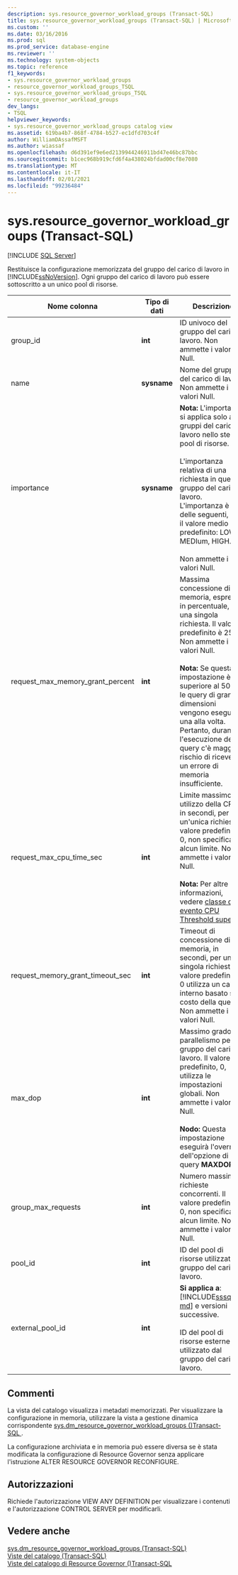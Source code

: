 ```yaml
---
description: sys.resource_governor_workload_groups (Transact-SQL)
title: sys.resource_governor_workload_groups (Transact-SQL) | Microsoft Docs
ms.custom: ''
ms.date: 03/16/2016
ms.prod: sql
ms.prod_service: database-engine
ms.reviewer: ''
ms.technology: system-objects
ms.topic: reference
f1_keywords:
- sys.resource_governor_workload_groups
- resource_governor_workload_groups_TSQL
- sys.resource_governor_workload_groups_TSQL
- resource_governor_workload_groups
dev_langs:
- TSQL
helpviewer_keywords:
- sys.resource_governor_workload_groups catalog view
ms.assetid: 619ba4b7-868f-4784-b527-ec1dfd703c4f
author: WilliamDAssafMSFT
ms.author: wiassaf
ms.openlocfilehash: d6d391ef9e6ed2139944246911bd47e46bc87bbc
ms.sourcegitcommit: b1cec968b919cfd6f4a438024bfdad00cf8e7080
ms.translationtype: MT
ms.contentlocale: it-IT
ms.lasthandoff: 02/01/2021
ms.locfileid: "99236484"
---
```

# <a name="sysresource_governor_workload_groups-transact-sql"></a>sys.resource_governor_workload_groups (Transact-SQL)
[!INCLUDE [SQL Server](../../includes/applies-to-version/sqlserver.md)]

  Restituisce la configurazione memorizzata del gruppo del carico di lavoro in [!INCLUDE[ssNoVersion](../../includes/ssnoversion-md.md)]. Ogni gruppo del carico di lavoro può essere sottoscritto a un unico pool di risorse.  
  
|Nome colonna|Tipo di dati|Descrizione|  
|-----------------|---------------|-----------------|  
|group_id|**int**|ID univoco del gruppo del carico di lavoro. Non ammette i valori Null.|  
|name|**sysname**|Nome del gruppo del carico di lavoro. Non ammette i valori Null.|  
|importance|**sysname**|**Nota:** L'importanza si applica solo ai gruppi del carico di lavoro nello stesso pool di risorse.<br /><br /> L'importanza relativa di una richiesta in questo gruppo del carico di lavoro. L'importanza è una delle seguenti, con il valore medio predefinito: LOW, MEDIum, HIGH.<br /><br /> Non ammette i valori Null.|  
|request_max_memory_grant_percent|**int**|Massima concessione di memoria, espressa in percentuale, per una singola richiesta. Il valore predefinito è 25. Non ammette i valori Null.<br /><br /> **Nota:** Se questa impostazione è superiore al 50%, le query di grandi dimensioni vengono eseguite una alla volta. Pertanto, durante l'esecuzione della query c'è maggiore rischio di ricevere un errore di memoria insufficiente.|  
|request_max_cpu_time_sec|**int**|Limite massimo di utilizzo della CPU, in secondi, per un'unica richiesta. Il valore predefinito, 0, non specifica alcun limite. Non ammette i valori Null.<br /><br /> **Nota:** Per altre informazioni, vedere [classe di evento CPU Threshold superata](../../relational-databases/event-classes/cpu-threshold-exceeded-event-class.md).|  
|request_memory_grant_timeout_sec|**int**|Timeout di concessione di memoria, in secondi, per una singola richiesta. Il valore predefinito, 0 utilizza un calcolo interno basato sul costo della query. Non ammette i valori Null.|  
|max_dop|**int**|Massimo grado di parallelismo per il gruppo del carico di lavoro. Il valore predefinito, 0, utilizza le impostazioni globali. Non ammette i valori Null.<br /><br /> **Nodo:** Questa impostazione eseguirà l'override dell'opzione di query **MAXDOP**.|  
|group_max_requests|**int**|Numero massimo di richieste concorrenti. Il valore predefinito, 0, non specifica alcun limite. Non ammette i valori Null.|  
|pool_id|**int**|ID del pool di risorse utilizzato dal gruppo del carico di lavoro.|  
|external_pool_id|**int**|**Si applica a**: [!INCLUDE[sssql16-md](../../includes/sssql16-md.md)] e versioni successive.<br /><br /> ID del pool di risorse esterne utilizzato dal gruppo del carico di lavoro.|  
  
## <a name="remarks"></a>Commenti  
 La vista del catalogo visualizza i metadati memorizzati. Per visualizzare la configurazione in memoria, utilizzare la vista a gestione dinamica corrispondente [sys.dm_resource_governor_workload_groups &#40;&#41;Transact-SQL ](../../relational-databases/system-dynamic-management-views/sys-dm-resource-governor-workload-groups-transact-sql.md).  
  
 La configurazione archiviata e in memoria può essere diversa se è stata modificata la configurazione di Resource Governor senza applicare l'istruzione ALTER RESOURCE GOVERNOR RECONFIGURE.  
  
## <a name="permissions"></a>Autorizzazioni  
 Richiede l'autorizzazione VIEW ANY DEFINITION per visualizzare i contenuti e l'autorizzazione CONTROL SERVER per modificarli.  
  
## <a name="see-also"></a>Vedere anche  
 [sys.dm_resource_governor_workload_groups &#40;Transact-SQL&#41;](../../relational-databases/system-dynamic-management-views/sys-dm-resource-governor-workload-groups-transact-sql.md)   
 [Viste del catalogo &#40;Transact-SQL&#41;](../../relational-databases/system-catalog-views/catalog-views-transact-sql.md)   
 [Viste del catalogo di Resource Governor &#40;&#41;Transact-SQL ](../../relational-databases/system-catalog-views/resource-governor-catalog-views-transact-sql.md)  
  
  
